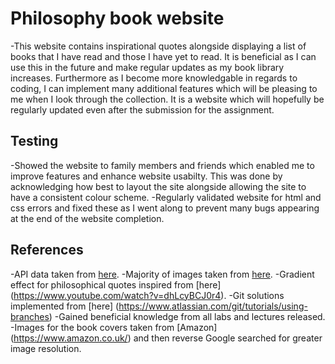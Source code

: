 # Philosophy book website
-This website contains inspirational quotes alongside displaying a list of books that I have read and those I have yet to read. It is beneficial as I can use this in the future and make regular updates as my book library increases. Furthermore as I become more knowledgable in regards to coding, I can implement many additional features which will be pleasing to me when I look through the collection. It is a website which will hopefully be regularly updated even after the submission for the assignment.
## Testing 
-Showed the website to family members and friends which enabled me to improve features and enhance website usabilty.
This was done by acknowledging how best to layout the site alongside allowing the site to have a consistent colour scheme.
-Regularly validated website for html and css errors and fixed these as I went along to prevent many bugs appearing at the end of the website completion. 
## References
-API data taken from [here](https://philosophy-quotes-api.glitch.me/quotes).
-Majority of images taken from [here](https://unsplash.com/).
-Gradient effect for philosophical quotes inspired from [here] (https://www.youtube.com/watch?v=dhLcyBCJ0r4).
-Git solutions implemented from [here] (https://www.atlassian.com/git/tutorials/using-branches)
-Gained beneficial knowledge from all labs and lectures released.
-Images for the book covers taken from [Amazon] (https://www.amazon.co.uk/) and then reverse Google searched for greater image resolution.